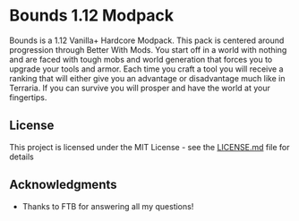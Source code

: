 # Bounds 1.12 Modpack

Bounds is a 1.12 Vanilla+ Hardcore Modpack. This pack is centered around progression through Better With Mods. You start off in a world with nothing and are faced with tough mobs and world generation that forces you to upgrade your tools and armor. Each time you craft a tool you will receive a ranking that will either give you an advantage or disadvantage much like in Terraria. If you can survive you will prosper and have the world at your fingertips.


## License

This project is licensed under the MIT License - see the [LICENSE.md](LICENSE.md) file for details

## Acknowledgments

* Thanks to FTB for answering all my questions!
